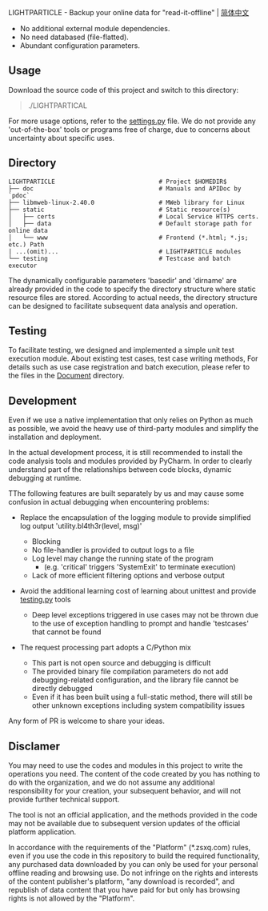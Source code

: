 LIGHTPARTICLE - Backup your online data for "read-it-offline" | [简体中文](README-ZH_CN.md)

- No additional external module dependencies.
- No need databased (file-flatted).
- Abundant configuration parameters.

## Usage

Download the source code of this project and switch to this directory:

> ./LIGHTPARTICAL

For more usage options, refer to the [settings.py](settings.py) file.
We do not provide any 'out-of-the-box' tools or programs free of charge, due to 
concerns about uncertainty about specific uses.

## Directory

```
LIGHTPARTICLE                             # Project $HOMEDIR$
├── doc                                   # Manuals and APIDoc by `pdoc`
├── libmweb-linux-2.40.0                  # MWeb library for Linux
├── static                                # Static resource(s)
│   ├── certs                             # Local Service HTTPS certs.
│   ├── data                              # Default storage path for online data
│   └── www                               # Frontend (*.html; *.js; etc.) Path
| ...(omit)...                            # LIGHTPARTICLE modules
└── testing                               # Testcase and batch executor

```

The dynamically configurable parameters 'basedir' and 'dirname' are already 
provided in the code to specify the directory structure where static resource 
files are stored. According to actual needs, the directory structure can be 
designed to facilitate subsequent data analysis and operation.

## Testing
To facilitate testing, we designed and implemented a simple unit test execution 
module. About existing test cases, test case writing methods, For details such 
as use case registration and batch execution, please refer to the files in the 
[Document](doc) directory.

## Development

Even if we use a native implementation that only relies on Python as much as 
possible, we avoid the heavy use of third-party modules and simplify the 
installation and deployment. 

In the actual development process, it is still recommended to install the code 
analysis tools and modules provided by PyCharm. In order to clearly understand 
part of the relationships between code blocks, dynamic debugging at runtime.

TThe following features are built separately by us and may cause some confusion 
in actual debugging when encountering problems:

- Replace the encapsulation of the logging module to provide simplified log 
  output 'utility.bl4th3r(level, msg)'  

  - Blocking  
  - No file-handler is provided to output logs to a file  
  - Log level may change the running state of the program   
    - (e.g. 'critical' triggers 'SystemExit' to terminate execution)  
  - Lack of more efficient filtering options and verbose output  
 
- Avoid the additional learning cost of learning about unittest and provide 
  [testing.py](testing/testing.py) tools  

  - Deep level exceptions triggered in use cases may not be thrown due to the 
    use of exception handling to prompt and handle 'testcases' that cannot be 
    found

- The request processing part adopts a C/Python mix
  
  - This part is not open source and debugging is difficult
  - The provided binary file compilation parameters do not add debugging-related 
    configuration, and the library file cannot be directly debugged  
  - Even if it has been built using a full-static method, there will still be 
    other unknown exceptions including system compatibility issues  

Any form of PR is welcome to share your ideas.  

## Disclamer

You may need to use the codes and modules in this project to write the 
operations you need. The content of the code created by you has nothing to do 
with the organization, and we do not assume any additional responsibility for 
your creation, your subsequent behavior, and will not provide further technical 
support.

The tool is not an official application, and the methods provided in the code 
may not be available due to subsequent version updates of the official platform 
application.

In accordance with the requirements of the "Platform" (*.zsxq.com) rules, even 
if you use the code in this repository to build the required functionality, any 
purchased data downloaded by you can only be used for your personal offline 
reading and browsing use. Do not infringe on the rights and interests of the 
content publisher's platform, "any download is recorded", and republish of data 
content that you have paid for but only has browsing rights is not allowed by 
the "Platform".
